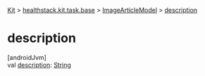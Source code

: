 
[Kit](../../../kit.html) > [healthstack.kit.task.base](../index.html) > [ImageArticleModel](index.html) > [description](description.html)



# description



[androidJvm]\
val [description](description.html): [String](https://kotlinlang.org/api/latest/jvm/stdlib/kotlin/-string/index.html)




